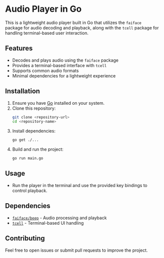 # Audio Player in Go

This is a lightweight audio player built in Go that utilizes the `faiface` package for audio decoding and playback, along with the `tcell` package for handling terminal-based user interaction.

## Features
- Decodes and plays audio using the `faiface` package
- Provides a terminal-based interface with `tcell`
- Supports common audio formats
- Minimal dependencies for a lightweight experience

## Installation
1. Ensure you have [Go](https://go.dev/dl/) installed on your system.
2. Clone this repository:
   ```sh
   git clone <repository-url>
   cd <repository-name>
   ```
3. Install dependencies:
   ```sh
   go get ./...
   ```
4. Build and run the project:
   ```sh
   go run main.go
   ```

## Usage
- Run the player in the terminal and use the provided key bindings to control playback.

## Dependencies
- [`faiface/beep`](https://github.com/faiface/beep) - Audio processing and playback
- [`tcell`](https://github.com/gdamore/tcell) - Terminal-based UI handling

## Contributing
Feel free to open issues or submit pull requests to improve the project.

